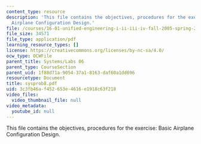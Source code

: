 ```yaml
---
content_type: resource
description: 'This file contains the objectives, procedures for the exercise: Basic
  Airplane Configuration Design.'
file: /courses/16-01-unified-engineering-i-ii-iii-iv-fall-2005-spring-2006/3c3fb46af452653e4616e1918c63f218_sysprob8.pdf
file_size: 34571
file_type: application/pdf
learning_resource_types: []
license: https://creativecommons.org/licenses/by-nc-sa/4.0/
ocw_type: OCWFile
parent_title: Systems/Labs 06
parent_type: CourseSection
parent_uid: 1f88d71a-9054-37a1-8163-daf60a1dd696
resourcetype: Document
title: sysprob8.pdf
uid: 3c3fb46a-f452-653e-4616-e1918c63f218
video_files:
  video_thumbnail_file: null
video_metadata:
  youtube_id: null
---
```

This file contains the objectives, procedures for the exercise: Basic Airplane Configuration Design.